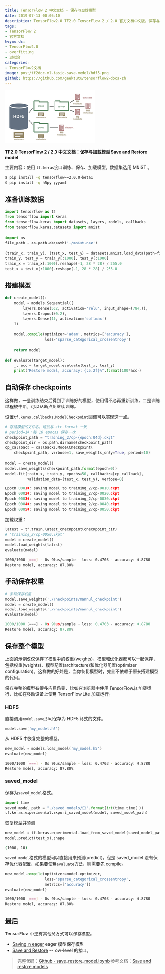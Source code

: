 ```yaml
---
title: TensorFlow 2 中文文档 - 保存与加载模型
date: 2019-07-13 00:05:10
description: TensorFlow2.0 TF2.0 TensorFlow 2 / 2.0 官方文档中文版，保存与加载模型 Save and Restore model。
tags:
- TensorFlow 2
- 官方文档
keywords:
- TensorFlow2.0
- overfitting
- 过拟合
categories:
- TensorFlow2文档
image: post/tf2doc-ml-basic-save-model/hdf5.png
github: https://github.com/geektutu/tensorflow2-docs-zh
---
```


![TensorFlow HDF5](tf2doc-ml-basic-save-model/hdf5.png)

**TF2.0 TensorFlow 2 / 2.0 中文文档：保存与加载模型 Save and Restore model**

主要内容：使用 `tf.keras`接口训练、保存、加载模型，数据集选用 MNIST 。

```bash
$ pip install -q tensorflow==2.0.0-beta1
$ pip install -q h5py pyyaml
```

## 准备训练数据

```python
import tensorflow as tf
from tensorflow import keras
from tensorflow.keras import datasets, layers, models, callbacks
from tensorflow.keras.datasets import mnist

import os
file_path = os.path.abspath('./mnist.npz')

(train_x, train_y), (test_x, test_y) = datasets.mnist.load_data(path=file_path)
train_y, test_y = train_y[:1000], test_y[:1000]
train_x = train_x[:1000].reshape(-1, 28 * 28) / 255.0
test_x = test_x[:1000].reshape(-1, 28 * 28) / 255.0
```

## 搭建模型

```python
def create_model():
    model = models.Sequential([
        layers.Dense(512, activation='relu', input_shape=(784,)),
        layers.Dropout(0.2),
        layers.Dense(10, activation='softmax')
    ])

    model.compile(optimizer='adam', metrics=['accuracy'],
                  loss='sparse_categorical_crossentropy')

    return model

def evaluate(target_model):
    _, acc = target_model.evaluate(test_x, test_y)
    print("Restore model, accuracy: {:5.2f}%".format(100*acc))
```

## 自动保存 checkpoints

这样做，一是训练结束后得到了训练好的模型，使用得不必再重新训练，二是训练过程被中断，可以从断点处继续训练。

设置`tf.keras.callbacks.ModelCheckpoint`回调可以实现这一点。

```python
# 存储模型的文件名，语法与 str.format 一致
# period=10：每 10 epochs 保存一次
checkpoint_path = "training_2/cp-{epoch:04d}.ckpt"
checkpoint_dir = os.path.dirname(checkpoint_path)
cp_callback = callbacks.ModelCheckpoint(
    checkpoint_path, verbose=1, save_weights_only=True, period=10)

model = create_model()
model.save_weights(checkpoint_path.format(epoch=0))
model.fit(train_x, train_y, epochs=50, callbacks=[cp_callback],
          validation_data=(test_x, test_y), verbose=0)
```

```python
Epoch 00010: saving model to training_2/cp-0010.ckpt
Epoch 00020: saving model to training_2/cp-0020.ckpt
Epoch 00030: saving model to training_2/cp-0030.ckpt
Epoch 00040: saving model to training_2/cp-0040.ckpt
Epoch 00050: saving model to training_2/cp-0050.ckpt
```

加载权重：

```python
latest = tf.train.latest_checkpoint(checkpoint_dir)
# 'training_2/cp-0050.ckpt'
model = create_model()
model.load_weights(latest)
evaluate(model)
```

```bash
1000/1000 [===] - 0s 90us/sample - loss: 0.4703 - accuracy: 0.8780
Restore model, accuracy: 87.80%
```

## 手动保存权重

```python
# 手动保存权重
model.save_weights('./checkpoints/mannul_checkpoint')
model = create_model()
model.load_weights('./checkpoints/mannul_checkpoint')
evaluate(model)
```

```python
1000/1000 [===] - 0s 90us/sample - loss: 0.4703 - accuracy: 0.8780
Restore model, accuracy: 87.80%
```

## 保存整个模型

上面的示例仅仅保存了模型中的权重(weights)，模型和优化器都可以一起保存，包括权重(weights)、模型配置(architecture)和优化器配置(optimizer configuration)。这样做的好处是，当你恢复模型时，完全不依赖于原来搭建模型的代码。

保存完整的模型有很多应用场景，比如在浏览器中使用 TensorFlow.js 加载运行，比如在移动设备上使用 TensorFlow Lite 加载运行。

### HDF5

直接调用`model.save`即可保存为 HDF5 格式的文件。

```python
model.save('my_model.h5')
```

从 HDF5 中恢复完整的模型。

```python
new_model = models.load_model('my_model.h5')
evaluate(new_model)
```

```bash
1000/1000 [===] - 0s 90us/sample - loss: 0.4703 - accuracy: 0.8780
Restore model, accuracy: 87.80%
```

### saved_model

保存为`saved_model`格式。

```python
import time
saved_model_path = "./saved_models/{}".format(int(time.time()))
tf.keras.experimental.export_saved_model(model, saved_model_path)
```

恢复模型并预测

```python
new_model = tf.keras.experimental.load_from_saved_model(saved_model_path)
model.predict(test_x).shape
```

```bash
(1000, 10)
```

`saved_model`格式的模型可以直接用来预测(predict)，但是 saved_model 没有保存优化器配置，如果要使用`evaluate`方法，则需要先 compile。

```python
new_model.compile(optimizer=model.optimizer,
                  loss='sparse_categorical_crossentropy',
                  metrics=['accuracy'])
evaluate(new_model)
```

```bash
1000/1000 [===] - 0s 90us/sample - loss: 0.4703 - accuracy: 0.8780
Restore model, accuracy: 87.80%
```

## 最后

TensorFlow 中还有其他的方式可以保存模型。

- [Saving in eager](https://www.tensorflow.org/guide/eager#object_based_saving) eager 模型保存模型
- [Save and Restore](https://www.tensorflow.org/guide/saved_model) -- low-level 的接口。

> 完整代码：[Github - save_restore_model.ipynb](https://github.com/geektutu/tensorflow2-docs-zh/tree/master/code)
> 参考文档：[Save and restore models](https://www.tensorflow.org/beta/tutorials/keras/save_and_restore_models)